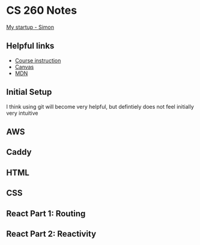 # CS 260 Notes

[My startup - Simon](https://simon.cs260.click)

## Helpful links

- [Course instruction](https://github.com/webprogramming260)
- [Canvas](https://byu.instructure.com)
- [MDN](https://developer.mozilla.org)
## Initial Setup
I think using git will become very helpful, but defintiely does not feel initially very intuitive

## AWS

## Caddy

## HTML

## CSS

## React Part 1: Routing


## React Part 2: Reactivity


